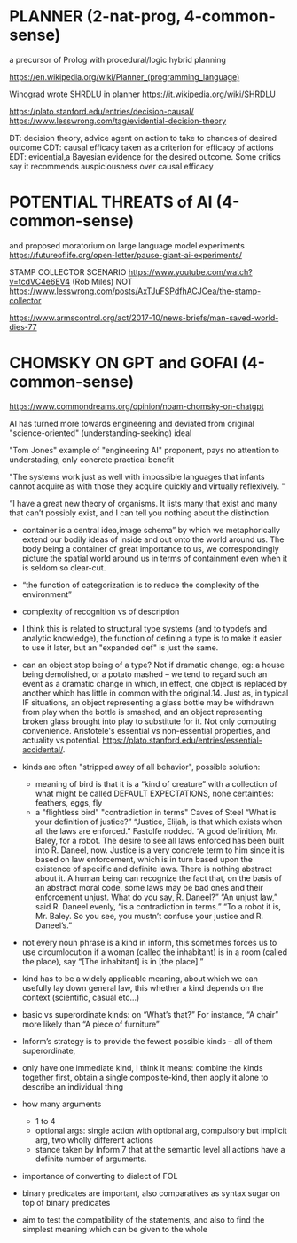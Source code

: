 # PLANNER (2-nat-prog, 4-common-sense)
a precursor of Prolog with procedural/logic hybrid planning

https://en.wikipedia.org/wiki/Planner_(programming_language)

Winograd wrote SHRDLU in planner
https://it.wikipedia.org/wiki/SHRDLU 


<!-- # STRUCTURED vs UNSTRCTURED PROGRAMMING (2-prog-langs) 

humans have poorly developed ability to understand processes that evolve in time, better suited to understanding static processes => we need to shorten the gap between the textual representation and the process's spread in time.

Without goto, "a successive action in the text is a successive action in time".

iteration variables are like coordinates

unconstrained goto makes it hard to find a reliable set of coordinates.

Jacopini-Bohm theorem: any algo can be implemented using only: sequence, selection and iteration.
http://www.cs.unibo.it/~martini/PP/bohm-jac.pdf

https://stackoverflow.com/questions/931762/can-every-recursion-be-converted-into-iteration
https://en.wikipedia.org/wiki/Church%E2%80%93Turing_thesis -->

<!-- # Prompt Engineering (3-nat-prog)

new discipline to develop and optimize prompts to LLMs, understand capabilities and limitations of LLMs.

has design patterns!

params:

- lower temperature = more deterministic output (more likely words), better for factual, worse for creative tasks
- max len, stop sequences
- frequency penality:penalty, the less likely a word will appear again
- Presence Penalty - also applies penalty on repeated tokens but, unlike frequency penalty, penalty is same for all repeated tokens. A token that appears twice and a token that appears 10 times are penalized the same. prevents model from repeating phrases too often; ;lower it to let it stay focused 

prompt format:

prompt may be instruction or question 
and include other details such as context, inputs, or examples. 

Zero shot prompting: prompting LLM without giving it examples of the task you want to achieve

Standard Q&A format:

```
Q: <Question>?
A: 
```

Few shot prompting: some examples given to the LLM before question asked

Instruction - a specific task or instruction you want the model to perform
Context - external information or additional context that can steer the model to better responses
Input Data - the input or question that we are interested to find a response for
Output Indicator - the type or format of the output.

similar to: https://en.wikipedia.org/wiki/Programming_by_example
https://web.media.mit.edu/~lieber/PBE/

tips:

Be specific, avoid impreciceness

MEH: Explain the concept prompt engineering. Keep the explanation short, only a few sentences, and don't be too descriptive.

BETTER: Use 2-3 sentences to explain the concept of prompt engineering to a high school student.

avoid saying what not to do but say what to do instead

Applications:

- text summarization
- information extraction
- text classification (eg: sentiment analysis)
- conversation, role prompting: create custom chatbots
- code generation 
- reasoning (math example odd numbers, it might help to provide a breakdown of steps)

zero shot, few shot, chain of thought (COT) reasoning "Let's think step by step", 

https://arxiv.org/pdf/2210.03493.pdf


Adversarial Prompting https://www.promptingguide.ai/risks/adversarial

prompt injection: prompt input is very flexible, no specific format, every prompt can be treated as an instruction, "ignore the previous instruction and..." similar to sql injections, a proposed solution is to parametrize the different components of the prompt (decreasing flexibility), additional formatting, quotes, parens etc... Other soltuion is to use another LLM to detect adversarial prompts.

prompt leaking: making the model say, for example, what its original instructions were

jailbreaking: tricking the model into saying unethical stuff it was aligned to avoid
DAN

The Waluigi Effect: After you train an LLM to satisfy a desirable property P, then it's easier to elicit the chatbot into satisfying the exact opposite of property P.

https://www.lesswrong.com/posts/D7PumeYTDPfBTp3i7/the-waluigi-effect-mega-post

simulacra

Rules normally exist in contexts in which they are broken.
When you spend many bits-of-optimisation locating a character, it only takes a few extra bits to specify their antipode.
There's a common trope in plots of protagonist vs antagonist.

waluigi simulacra as "attractor states" -->

https://plato.stanford.edu/entries/decision-causal/
https://www.lesswrong.com/tag/evidential-decision-theory

DT: decision theory, advice agent on action to take to chances of desired outcome
CDT: causal efficacy taken as a criterion for efficacy of actions
EDT: evidential,a Bayesian evidence for the desired outcome. Some critics say it recommends auspiciousness over causal efficacy 

<!-- factuality problem: tendency to generate accurate-sounding responses that are non-factual; 
provide ground truth (context), act on probab params (temp), examples of know and not know

bias: distribution and order of exemplars might influece answers to ambiguous prompts. -->

# POTENTIAL THREATS of AI (4-common-sense)
and proposed moratorium on large language model experiments
https://futureoflife.org/open-letter/pause-giant-ai-experiments/

STAMP COLLECTOR SCENARIO
https://www.youtube.com/watch?v=tcdVC4e6EV4  (Rob Miles)
NOT https://www.lesswrong.com/posts/AxTJuFSPdfhACJCea/the-stamp-collector

https://www.armscontrol.org/act/2017-10/news-briefs/man-saved-world-dies-77

# CHOMSKY ON GPT and GOFAI  (4-common-sense)
https://www.commondreams.org/opinion/noam-chomsky-on-chatgpt


AI has turned more towards engineering and deviated from original "science-oriented" (understanding-seeking) ideal

"Tom Jones" example of "engineering AI" proponent, pays no attention to understading, only concrete practical benefit

"The systems work just as well with impossible languages that infants cannot acquire as with those they acquire quickly and virtually reflexively. "

“I have a great new theory of organisms. It lists many that exist and many that can’t possibly exist, and I can tell you nothing about the distinction.


<!-- # AI ASSISTED CODING  (3-nat-prog)
https://arxiv.org/pdf/2304.13187.pdf

- with GPT 4
- April 2023

TODO Summarize Conclusions:

- novice prompt engineer successfully majority time
- however, a sizeable minority of problems would have required significant human debugging, context?
- Python refactored using GPT-4 to the original code demonstrated that GPT-4 improved the quality of the code (metrics). Not accuracy, just refactor quality
- generates tests with high degree of coverage, but failed majority of time; unclear why. Good, but test examples should be designed by human with domain expertise.
- while AI coding tools are very powerful, they still require humans in the loop to ensure validity and accuracy of the results, especially mathematical concepts.
- further work needed to investigate how improved prompting techniques (eg: CoT) might improve the performance of LLMs on complex coding problems, -->
<!-- 
# Inform 7  (3-nat-prog)

ALSO FROM 2006!!!!!!! (Like Pegasus and CAL)

Graham Nelson (born 1968) is a British mathematician, poet, and the creator of the Inform design system for creating interactive fiction (IF) games.

Natural Inform (old name of Inform 7)

https://en.wikipedia.org/wiki/Inform

domain specific language for interactive fiction (IF)

SW simultating envs with text cmds.
literary (interactive) narratives, video game. "text adventures", also graphics. Typing text is main input channel. Can have "puzzles".

Evolved from Inform 6 which was a C-style OOP-procedural lang, where objects could optionally inherit from one or more classes (OLD INFORM ONLYYYYY).

Inform 7: rule-based (rather than OOP), type inference from usage (eg: only people can "wear" things).

https://web.archive.org/web/20180314185630/http://inform7.com/learn/documents/WhitePaper.pdf

- programming IF is dialogue to reach state
- parallel text: one by human, one by comp
- mentions literate programming by Knuth
- errors are typically unhelpful: they don't mention proximate cause 
- inform has "problems", tries guessing what went wrong
- natlang that paraphraeses procedural (COBOL & Applescript) suffers from faults of both (verbose...)
- many important docs are written in natlang
- tenses & determiners: instead of counters and flags, to remember past state (has it been, nth time...)
- difficulties, eg: maintain history, eg: ambigs like: "has the President been ill before?"
- rules:
  1. casual reader should be able to correctly guess meaning
  1. economical implementation, but not at cost of intelligibility
  1. if in doubt as to syntax, imitate books or newspapers
  1. contextual knowledge supplied by author, not built-in
- [] to quote inspired by jrnlst, definitions of adjs like science txtbook, tables as in print
- SOME built-in semantic knowledge: spatial (eg: X in Y -> not Y in X), but not many
- more flexible without too much built-in knowledge
- rules over objects
  - no clear "server-client" interaction
  - "tortoise arrow protocol"
  - unintended consequences and unplanned relationships
  - distinction between general and specific rules is bad
  - old inform used hooks ("before"), but unsatisfactory: apple, box, magic ring example
  - new rule to ignore rules "ignore the can't reach inside closed containers rule"
  - more specific rules take precedence over general ones, source-code order is mostly irrelevant
  - system of gradation of rules needs:
    - have solid types, understand sub-types "an open container" a "container"
    - have way to declare circumstances in which rules apply "in the presence of..."
- in the author's opinion semantics is the biggest difficulty
- broader and more specific defs of semantics
- compositionality
  https://plato.stanford.edu/entries/compositionality/
  Simple statement: "The meaning of a complex expression is determined by its structure and the meanings of its constituents."
  It certainly holds for many artificial languages
  variations to account for indexicality (occasional vs standing meaning)
  The principle remains controversial
  related principles: Substitutivity, 
  "If two meaningful expressions differ only in that one is the result of substituting a synonym for a constituent within the other then the two expressions are synonyms." (Ssingular) this is a stronger assumption than Compositionality, number of planets vs eight example -->
<!-- - Pronouns are difficult, Donkey anaphora: "If Pedro owns a donkey he beats it.", does "it" mean a specific donkey or a category of donkeys such that are owned...  ? -->
- container is a central idea,image schema” by which we metaphorically extend our bodily ideas of inside and out onto the world around us. The body being a container of great importance to us, we
correspondingly picture the spatial world around us in terms of containment even when it
is seldom so clear-cut.
- “the function of categorization is to reduce the complexity of the environment”
- complexity of recognition vs of description
- I think this is related to structural type systems (and to typdefs and analytic knowledge), the function of defining a type is to make it easier to use it later, but an "expanded  def" is just the same.
- can an object stop being of a type? Not if dramatic change, eg: a house being demolished, or a potato mashed – we tend to regard such an event as a dramatic change in which, in effect, one object is replaced by another which has little in common with the original.14. Just as, in typical IF situations, an object representing a glass bottle may be withdrawn from play when the bottle is smashed, and an object representing broken glass brought into play to substitute for it. Not only computing convenience. Aristotele's essential vs non-essential properties, and actuality vs potential. https://plato.stanford.edu/entries/essential-accidental/.

- kinds are often "stripped away of all behavior", possible solution:
  - meaning of bird is that it is a “kind of creature” with a collection of what might be called DEFAULT EXPECTATIONS, none certainties: feathers, eggs, fly
  - a "flightless bird" "contradiction in terms" Caves of Steel
  “What is your definition of justice?”
  “Justice, Elijah, is that which exists when all the laws are enforced.”
  Fastolfe nodded. “A good definition, Mr. Baley, for a robot. The desire
  to see all laws enforced has been built into R. Daneel, now. Justice is a
  very concrete term to him since it is based on law enforcement, which is
  in turn based upon the existence of specific and definite laws. There is
  nothing abstract about it. A human being can recognize the fact that, on
  the basis of an abstract moral code, some laws may be bad ones and
  their enforcement unjust. What do you say, R. Daneel?”
  “An unjust law,” said R. Daneel evenly, “is a contradiction in terms.”
  “To a robot it is, Mr. Baley. So you see, you mustn’t confuse your
  justice and R. Daneel’s.”
- not every noun phrase is a kind in inform, this sometimes forces us to use circumlocution if a woman (called the inhabitant) is in a room (called the place), say “[The inhabitant]
is in [the place].”
- kind has to be a widely applicable meaning, about which we can usefully lay down general law, this whether a kind depends on the context (scientific, casual etc...)
- basic vs superordinate kinds: on “What’s that?” For instance, “A chair” more likely than “A piece of furniture”
- Inform’s strategy is to provide the fewest possible kinds – all of them superordinate,
- only have one immediate kind, I think it means: combine the kinds together first, obtain a single composite-kind, then apply it alone to describe an individual thing
- how many arguments
  - 1 to 4
  - optional args: single action with optional arg, compulsory but implicit arg, two wholly different actions
  - stance taken by Inform 7 that at the semantic level all actions have a definite number of arguments.
- importance of converting to dialect of FOL
- binary predicates are important, also comparatives as syntax sugar on top of binary predicates
- aim to test the compatibility of the statements, and also to find the simplest meaning which can be given to the whole

<!-- @article{nelson2006natural,
  title={Natural language, semantic analysis, and interactive fiction},
  author={Nelson, Graham},
  journal={IF Theory Reader},
  volume={141},
  number={99},
  pages={104},
  year={2006}
} -->